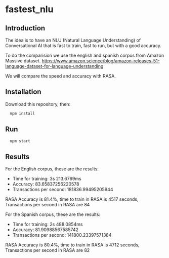 # fastest_nlu

## Introduction
The idea is to have an NLU (Natural Language Understanding) of Conversational AI that is fast to train, fast to run, but with a good accuracy.

To do the comparision we use the english and spanish corpus from Amazon Massive dataset.
https://www.amazon.science/blog/amazon-releases-51-language-dataset-for-language-understanding

We will compare the speed and accuracy with RASA.

## Installation

Download this repository, then:

```sh
  npm install
```

## Run

```sh
  npm start
```

## Results

For the English corpus, these are the results:
- Time for training: 3s 213.6769ms
- Accuracy: 83.65837256220578
- Transactions per second: 181836.99495205944
 
RASA Accuracy is 81.4%, time to train in RASA is 4517 seconds, Transactions per second in RASA are 84

For the Spanish corpus, these are the results:
- Time for training: 2s 488.0854ms
- Accuracy: 81.90988567585742
- Transactions per second: 141800.23397571384
 
RASA Accuracy is 80.4%, time to train in RASA is 4712 seconds, Transactions per second in RASA are 82
